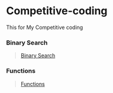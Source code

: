 # Competitive-coding
This for My Competitive coding

### Binary Search
>[Binary Search](https://github.com/shreyash00007/Competitive-coding/blob/main/BinarySearch.cpp)

### Functions
>[Functions](https://github.com/shreyash00007/Competitive-coding/blob/main/Functions.cpp)
